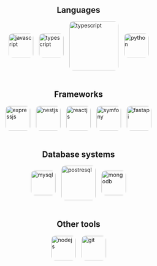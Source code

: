 <div>
  <h2 style="text-align: center; margin-top: 50px;">Languages</h2>

  <div
    style="
      display: flex;
      gap: 15px;
      justify-content: center;
      align-items: center;
    "
  >
    <img
      style="border-radius: 10px"
      src="https://upload.wikimedia.org/wikipedia/commons/thumb/9/99/Unofficial_JavaScript_logo_2.svg/1200px-Unofficial_JavaScript_logo_2.svg.png"
      alt="javascript"
      width="64"
    />
    <img
      style="border-radius: 10px"
      src="https://static-00.iconduck.com/assets.00/typescript-icon-icon-1024x1024-vh3pfez8.png"
      alt="typescript"
      width="64"
    />
    <img
      style="border-radius: 10px"
      src="https://upload.wikimedia.org/wikipedia/commons/thumb/2/27/PHP-logo.svg/1200px-PHP-logo.svg.png"
      alt="typescript"
      width="128"
    />
    <img
      style="border-radius: 10px;"
      src="https://upload.wikimedia.org/wikipedia/commons/c/c3/Python-logo-notext.svg"
      alt="python"
      width="64"
    />
  </div>

  <h2 style="text-align: center; margin-top: 50px;">Frameworks</h2>

  <div
    style="
      display: flex;
      gap: 15px;
      justify-content: center;
      align-items: center;
    "
  >
    <img
      style="border-radius: 10px"
      src="https://ajeetchaulagain.com/static/7cb4af597964b0911fe71cb2f8148d64/87351/express-js.png"
      alt="expressjs"
      width="64"
    />
    <img
      style="border-radius: 10px"
      src="https://nestjs.com/img/logo-small.svg"
      alt="nestjs"
      width="64"
    />
    <img
      style="border-radius: 10px"
      src="https://dabeng.github.io/img/reactjs.png"
      alt="reactjs"
      width="64"
    />
    <img
      style="border-radius: 10px"
      src="https://avatars.githubusercontent.com/u/143937?v=4"
      alt="symfony"
      width="64"
    />
    <img
      style="border-radius: 10px"
      src="https://cdn.worldvectorlogo.com/logos/fastapi.svg"
      alt="fastapi"
      width="64"
    />
  </div>

  <h2 style="text-align: center; margin-top: 50px;">Database systems</h2>

  <div
    style="
      display: flex;
      gap: 15px;
      justify-content: center;
      align-items: center;
    "
  >
    <img
      style="border-radius: 10px"
      src="https://static-00.iconduck.com/assets.00/sql-database-generic-icon-1521x2048-d0vdpxpg.png"
      alt="mysql"
      width="64"
    />
    <img
      style="border-radius: 10px"
      src="https://static-00.iconduck.com/assets.00/postgresql-icon-1987x2048-v2fkmdaw.png"
      alt="postresql"
      width="90"
    />
    <img
      style="border-radius: 10px"
      src="https://www.svgrepo.com/show/331488/mongodb.svg"
      alt="mongodb"
      width="64"
    />
  </div>

  <h2 style="text-align: center; margin-top: 50px;">Other tools</h2>

  <div
    style="
      display: flex;
      gap: 15px;
      justify-content: center;
      align-items: center;
    "
  >
    <img
      style="border-radius: 10px"
      src="https://upload.wikimedia.org/wikipedia/commons/thumb/d/d9/Node.js_logo.svg/1200px-Node.js_logo.svg.png"
      alt="nodejs"
      width="64"
    />
    <img
      style="border-radius: 10px"
      src="https://upload.wikimedia.org/wikipedia/commons/thumb/3/3f/Git_icon.svg/2048px-Git_icon.svg.png"
      alt="git"
      width="64"
    />
    
  </div>
</div>
